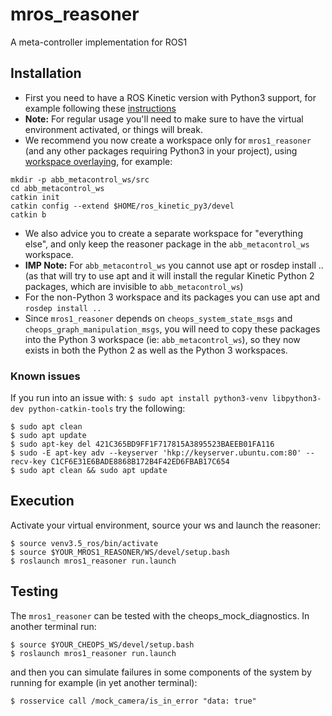 # mros_reasoner
A meta-controller implementation for ROS1

## Installation
- First you need to have a ROS Kinetic version with Python3 support, for example following these [instructions](https://answers.ros.org/question/237613/how-to-define-ros-kinetic-to-use-python3-instead-of-python27/?answer=331009#post-id-331009)
- **Note:** For regular usage you'll need to make sure to have the virtual environment activated, or things will break.
- We recommend you now create a workspace only for `mros1_reasoner` (and any other packages requiring Python3 in your project), using [workspace overlaying](http://wiki.ros.org/catkin/Tutorials/workspace_overlaying), for example:
```
mkdir -p abb_metacontrol_ws/src
cd abb_metacontrol_ws
catkin init
catkin config --extend $HOME/ros_kinetic_py3/devel
catkin b
```
- We also advice you to create a separate workspace for "everything else", and only keep the reasoner package in the `abb_metacontrol_ws` workspace.
- **IMP Note:** For `abb_metacontrol_ws` you cannot use apt or rosdep install .. (as that will try to use apt and it will install the regular Kinetic Python 2 packages, which are invisible to `abb_metacontrol_ws`)
- For the non-Python 3 workspace and its packages you can use apt and `rosdep install ..`
- Since `mros1_reasoner` depends on `cheops_system_state_msgs` and `cheops_graph_manipulation_msgs`, you will need to copy these packages into the Python 3 workspace (ie: `abb_metacontrol_ws`), so they now exists in both the Python 2 as well as the Python 3 workspaces.

### Known issues
If you run into an issue with:
`$ sudo apt install python3-venv libpython3-dev python-catkin-tools`
try the following:
```
$ sudo apt clean
$ sudo apt update
$ sudo apt-key del 421C365BD9FF1F717815A3895523BAEEB01FA116
$ sudo -E apt-key adv --keyserver 'hkp://keyserver.ubuntu.com:80' --recv-key C1CF6E31E6BADE8868B172B4F42ED6FBAB17C654
$ sudo apt clean && sudo apt update
```

## Execution
Activate your virtual environment, source your ws and launch the reasoner:
```
$ source venv3.5_ros/bin/activate
$ source $YOUR_MROS1_REASONER/WS/devel/setup.bash
$ roslaunch mros1_reasoner run.launch
```

## Testing
The `mros1_reasoner` can be tested with the cheops_mock_diagnostics. In another terminal run:
```
$ source $YOUR_CHEOPS_WS/devel/setup.bash
$ roslaunch mros1_reasoner run.launch
```

and then you can simulate failures in some components of the system by running for example (in yet another terminal):
```
$ rosservice call /mock_camera/is_in_error "data: true"
```
